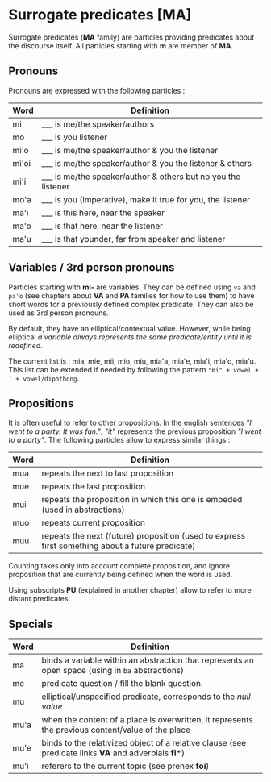 # Surrogate predicates [MA]

Surrogate predicates (**MA** family) are particles providing predicates about
the discourse itself. All particles starting with **m** are member of **MA**.

## Pronouns

Pronouns are expressed with the following particles :

| Word  | Definition                                                    |
| ----- | ------------------------------------------------------------- |
| mi    | ___ is me/the speaker/authors                                 |
| mo    | ___ is you listener                                           |
| mi'o  | ___ is me/the speaker/author & you the listener               |
| mi'oi | ___ is me/the speaker/author & you the listener & others      |
| mi'i  | ___ is me/the speaker/author & others but no you the listener |
| mo'a  | ___ is you (imperative), make it true for you, the listener   |
| ma'i  | ___ is this here, near the speaker                            |
| ma'o  | ___ is that here, near the listener                           |
| ma'u  | ___ is that younder, far from speaker and listener            |

## Variables / 3rd person pronouns

Particles starting with **mi-** are variables. They can be defined using `va`
and `pa'o` (see chapters about **VA** and **PA** families for how to use them)
to have short words for a previously defined complex predicate. They can also be
used as 3rd person pronouns.

By default, they have an elliptical/contextual value. However, while being
elliptical *a variable always represents the same predicate/entity until it is
redefined*.

The current list is : mia, mie, mii, mio, miu, mia'a, mia'e, mia'i, mia'o,
mia'u. This list can be extended if needed by following the pattern `"mi" +
vowel + ' + vowel/diphthong`.

## Propositions

It is often useful to refer to other propositions. In the english sentences *"I
went to a party. It was fun."*, *"it"* represents the previous proposition *"I
went to a party"*. The following particles allow to express similar things :

| Word | Definition                                                                                       |
| ---- | ------------------------------------------------------------------------------------------------ |
| mua  | repeats the next to last proposition                                                             |
| mue  | repeats the last proposition                                                                     |
| mui  | repeats the proposition in which this one is embeded (used in abstractions)                      |
| muo  | repeats current proposition                                                                      |
| muu  | repeats the next (future) proposition (used to express first something about a future predicate) |

Counting takes only into account complete proposition, and ignore proposition
that are currently being defined when the word is used.

Using subscripts **PU** (explained in another chapter) allow to refer to more
distant predicates.

## Specials

| Word | Definition                                                                                               |
| ---- | -------------------------------------------------------------------------------------------------------- |
| ma   | binds a variable within an abstraction that represents an open space (using in `ba` abstractions)        |
| me   | predicate question / fill the blank question.                                                            |
| mu   | elliptical/unspecified predicate, corresponds to the *null value*                                        |
| mu'a | when the content of a place is overwritten, it represents the previous content/value of the place        |
| mu'e | binds to the relativized object of a relative clause (see predicate links **VA** and adverbials **fi***) |
| mu'i | referers to the current topic (see prenex **foi**)                                                       |

